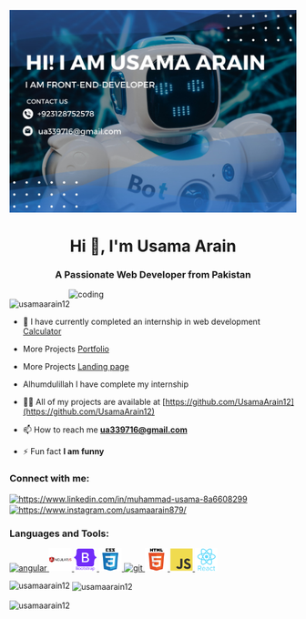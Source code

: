![Logo](https://github.com/UsamaArain12/UsamaArain12/blob/main/Banner.png1.jpeg)
<h1 align="center">Hi 👋, I'm Usama Arain</h1>
<h3 align="center">A Passionate Web Developer from Pakistan</h3>

<img align="right" alt="coding" width="400" src="https://i.makeagif.com/media/4-05-2022/FvBVst.gif">

<p align="left"> <img src="https://komarev.com/ghpvc/?username=usamaarain12&label=Profile%20views&color=0e75b6&style=flat" alt="usamaarain12" /> </p>

- 🔭 I have currently completed an internship in web development [Calculator](https://usamaarain12.github.io/CodeSoft/)

- More Projects [Portfolio](https://usamaarain12.github.io/CodeSoft1/)

- More Projects [Landing page](https://usamaarain12.github.io/CodeSoft1/)

- Alhumdulillah I have complete my internship 


- 👨‍💻 All of my projects are available at [https://github.com/UsamaArain12](https://github.com/UsamaArain12)

- 📫 How to reach me **ua339716@gmail.com**

- ⚡ Fun fact **I am funny**

<h3 align="left">Connect with me:</h3>
<p align="left">
<a href="https://linkedin.com/in/https://www.linkedin.com/in/muhammad-usama-8a6608299" target="blank"><img align="center" src="https://raw.githubusercontent.com/rahuldkjain/github-profile-readme-generator/master/src/images/icons/Social/linked-in-alt.svg" alt="https://www.linkedin.com/in/muhammad-usama-8a6608299" height="30" width="40" /></a>
<a href="https://instagram.com/https://www.instagram.com/usamaarain879/" target="blank"><img align="center" src="https://raw.githubusercontent.com/rahuldkjain/github-profile-readme-generator/master/src/images/icons/Social/instagram.svg" alt="https://www.instagram.com/usamaarain879/" height="30" width="40" /></a>
</p>

<h3 align="left">Languages and Tools:</h3>
<p align="left"> <a href="https://angular.io" target="_blank" rel="noreferrer"> <img src="https://angular.io/assets/images/logos/angular/angular.svg" alt="angular" width="40" height="40"/> </a> <a href="https://angular.io" target="_blank" rel="noreferrer"> <img src="https://raw.githubusercontent.com/devicons/devicon/master/icons/angularjs/angularjs-original-wordmark.svg" alt="angularjs" width="40" height="40"/> </a> <a href="https://getbootstrap.com" target="_blank" rel="noreferrer"> <img src="https://raw.githubusercontent.com/devicons/devicon/master/icons/bootstrap/bootstrap-plain-wordmark.svg" alt="bootstrap" width="40" height="40"/> </a> <a href="https://www.w3schools.com/css/" target="_blank" rel="noreferrer"> <img src="https://raw.githubusercontent.com/devicons/devicon/master/icons/css3/css3-original-wordmark.svg" alt="css3" width="40" height="40"/> </a> <a href="https://git-scm.com/" target="_blank" rel="noreferrer"> <img src="https://www.vectorlogo.zone/logos/git-scm/git-scm-icon.svg" alt="git" width="40" height="40"/> </a> <a href="https://www.w3.org/html/" target="_blank" rel="noreferrer"> <img src="https://raw.githubusercontent.com/devicons/devicon/master/icons/html5/html5-original-wordmark.svg" alt="html5" width="40" height="40"/> </a> <a href="https://developer.mozilla.org/en-US/docs/Web/JavaScript" target="_blank" rel="noreferrer"> <img src="https://raw.githubusercontent.com/devicons/devicon/master/icons/javascript/javascript-original.svg" alt="javascript" width="40" height="40"/> </a> <a href="https://reactjs.org/" target="_blank" rel="noreferrer"> <img src="https://raw.githubusercontent.com/devicons/devicon/master/icons/react/react-original-wordmark.svg" alt="react" width="40" height="40"/> </a> </p>

<p><img align="left" src="https://github-readme-stats.vercel.app/api/top-langs?username=usamaarain12&show_icons=true&locale=en&layout=compact" alt="usamaarain12" /></p>

<p>&nbsp;<img align="center" src="https://github-readme-stats.vercel.app/api?username=usamaarain12&show_icons=true&locale=en" alt="usamaarain12" /></p>

<p><img align="center" src="https://github-readme-streak-stats.herokuapp.com/?user=usamaarain12&" alt="usamaarain12" /></p>
